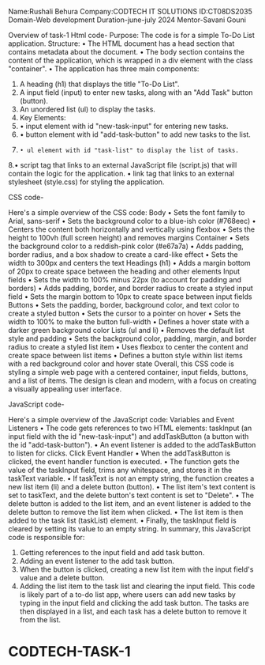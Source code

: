  Name:Rushali Behura
 Company:CODTECH IT SOLUTIONS 
 ID:CT08DS2035
 Domain-Web development 
 Duration-june-july 2024 
 Mentor-Savani Gouni


 
Overview of task-1
Html code- Purpose: The code is for a simple To-Do List application. Structure: • The HTML document has a head section that contains metadata about the document. • The body section contains the content of the application, which is wrapped in a div element with the class "container". • The application has three main components:
1.	A heading (h1) that displays the title "To-Do List".
2.	A input field (input) to enter new tasks, along with an "Add Task" button (button).
3.	An unordered list (ul) to display the tasks.
4.	Key Elements:
5.	 • input element with id "new-task-input" for entering new tasks.
6.	  • button element with id "add-task-button" to add new tasks to the list.
7.	   • ul element with id "task-list" to display the list of tasks.
8.• script tag that links to an external JavaScript file (script.js) that will contain the logic for the application. 
• link tag that links to an external stylesheet (style.css) for styling the application.

CSS code-

Here's a simple overview of the CSS code: Body
• Sets the font family to Arial, sans-serif
• Sets the background color to a blue-ish color (#768eec)
• Centers the content both horizontally and vertically using flexbox
 • Sets the height to 100vh (full screen height) and removes margins Container
• Sets the background color to a reddish-pink color (#e67a7a)
• Adds padding, border radius, and a box shadow to create a card-like effect
• Sets the width to 300px and centers the text Headings (h1)
• Adds a margin bottom of 20px to create space between the heading and other elements Input fields
• Sets the width to 100% minus 22px (to account for padding and borders)
 • Adds padding, border, and border radius to create a styled input field
 • Sets the margin bottom to 10px to create space between input fields Buttons
 • Sets the padding, border, background color, and text color to create a styled button
• Sets the cursor to a pointer on hover
 • Sets the width to 100% to make the button full-width
• Defines a hover state with a darker green background color Lists (ul and li)
• Removes the default list style and padding
• Sets the background color, padding, margin, and border radius to create a styled list item
 • Uses flexbox to center the content and create space between list items
• Defines a button style within list items with a red background color and hover state Overall, this CSS code is styling a simple web page with a centered container, input fields, buttons, and a list of items. The design is clean and modern, with a focus on creating a visually appealing user interface.

JavaScript code-

 Here's a simple overview of the JavaScript code: Variables and Event Listeners
 • The code gets references to two HTML elements: taskInput (an input field with the id "new-task-input") and addTaskButton (a button with the id "add-task-button").
 • An event listener is added to the addTaskButton to listen for clicks. Click Event Handler
 • When the addTaskButton is clicked, the event handler function is executed.
 • The function gets the value of the taskInput field, trims any whitespace, and stores it in the taskText variable. • If taskText is not an empty string, the function creates a new list item (li) and a delete button (button).
 • The list item's text content is set to taskText, and the delete button's text content is set to "Delete".
 • The delete button is added to the list item, and an event listener is added to the delete button to remove the list item when clicked.
 • The list item is then added to the task list (taskList) element. • Finally, the taskInput field is cleared by setting its value to an empty string. In summary, this JavaScript code is responsible for:
1.	Getting references to the input field and add task button.
2.	Adding an event listener to the add task button.
3.	When the button is clicked, creating a new list item with the input field's value and a delete button.
4.	Adding the list item to the task list and clearing the input field. This code is likely part of a to-do list app, where users can add new tasks by typing in the input field and clicking the add task button. The tasks are then displayed in a list, and each task has a delete button to remove it from the list.

# CODTECH-TASK-1
